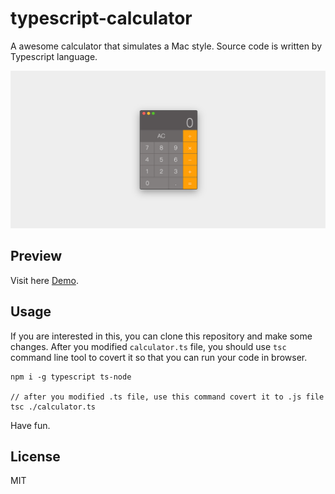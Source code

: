 # typescript-calculator

A awesome calculator that simulates a Mac style. Source code is written by Typescript language.

![calculator](./calculator.png)

## Preview

Visit here [Demo](http://captaininphw.xyz/typescript-calculator/).

## Usage

If you are interested in this, you can clone this repository and make some changes. After you modified `calculator.ts` file, you should use `tsc` command line tool to covert it so that you can run your code in browser.

```
npm i -g typescript ts-node

// after you modified .ts file, use this command covert it to .js file
tsc ./calculator.ts
```

Have fun.

## License

MIT
